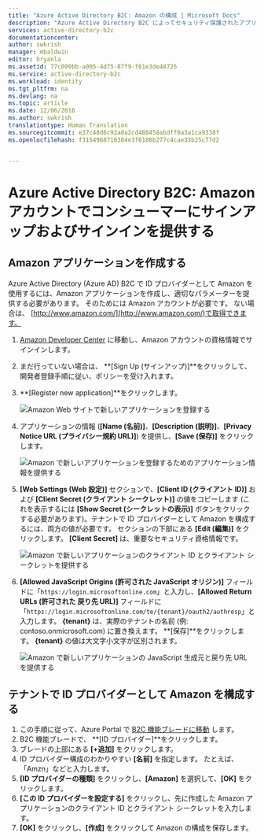```yaml
---
title: "Azure Active Directory B2C: Amazon の構成 | Microsoft Docs"
description: "Azure Active Directory B2C によってセキュリティ保護されたアプリケーションで、Amazon アカウントを使用するコンシューマーにサインアップとサインインを提供します。"
services: active-directory-b2c
documentationcenter: 
author: swkrish
manager: mbaldwin
editor: bryanla
ms.assetid: 77c099bb-a005-4d75-87f9-f61e3de48725
ms.service: active-directory-b2c
ms.workload: identity
ms.tgt_pltfrm: na
ms.devlang: na
ms.topic: article
ms.date: 12/06/2016
ms.author: swkrish
translationtype: Human Translation
ms.sourcegitcommit: e37c48d6c92a8a2cd480458abdff0a3a1ca9338f
ms.openlocfilehash: f3154968710384e3f6186b277c4cae33b25c77d2


---
```

# <a name="azure-active-directory-b2c-provide-sign-up-and-sign-in-to-consumers-with-amazon-accounts"></a>Azure Active Directory B2C: Amazon アカウントでコンシューマーにサインアップおよびサインインを提供する
## <a name="create-an-amazon-application"></a>Amazon アプリケーションを作成する
Azure Active Directory (Azure AD) B2C で ID プロバイダーとして Amazon を使用するには、Amazon アプリケーションを作成し、適切なパラメーターを提供する必要があります。 そのためには Amazon アカウントが必要です。 ない場合は、 [http://www.amazon.com/](http://www.amazon.com/)で取得できます。

1. [Amazon Developer Center](https://login.amazon.com/) に移動し、Amazon アカウントの資格情報でサインインします。
2. まだ行っていない場合は、 **[Sign Up (サインアップ)]**をクリックして、開発者登録手順に従い、ポリシーを受け入れます。
3. **[Register new application]**をクリックします。
   
    ![Amazon Web サイトで新しいアプリケーションを登録する](./media/active-directory-b2c-setup-amzn-app/amzn-new-app.png)
4. アプリケーションの情報 (**[Name (名前)]**、**[Description (説明)]**、**[Privacy Notice URL (プライバシー規約 URL)]**) を提供し、**[Save (保存)]** をクリックします。
   
    ![Amazon で新しいアプリケーションを登録するためのアプリケーション情報を提供する](./media/active-directory-b2c-setup-amzn-app/amzn-register-app.png)
5. **[Web Settings (Web 設定)]** セクションで、**[Client ID (クライアント ID)]** および **[Client Secret (クライアント シークレット)]** の値をコピーします  (これを表示するには **[Show Secret (シークレットの表示)]** ボタンをクリックする必要があります)。テナントで ID プロバイダーとして Amazon を構成するには、両方の値が必要です。 セクションの下部にある **[Edit (編集)]** をクリックします。 **[Client Secret]** は、重要なセキュリティ資格情報です。
   
    ![Amazon で新しいアプリケーションのクライアント ID とクライアント シークレットを提供する](./media/active-directory-b2c-setup-amzn-app/amzn-client-secret.png)
6. **[Allowed JavaScript Origins (許可された JavaScript オリジン)]** フィールドに「`https://login.microsoftonline.com`」と入力し、**[Allowed Return URLs (許可された 戻り先 URL)]** フィールドに「`https://login.microsoftonline.com/te/{tenant}/oauth2/authresp`」と入力します。 **{tenant}** は、実際のテナントの名前 (例: contoso.onmicrosoft.com) に置き換えます。 **[保存]**をクリックします。 **{tenant}** の値は大文字小文字が区別されます。
   
    ![Amazon で新しいアプリケーションの JavaScript 生成元と戻り先 URL を提供する](./media/active-directory-b2c-setup-amzn-app/amzn-urls.png)

## <a name="configure-amazon-as-an-identity-provider-in-your-tenant"></a>テナントで ID プロバイダーとして Amazon を構成する
1. この手順に従って、Azure Portal で [B2C 機能ブレードに移動](active-directory-b2c-app-registration.md#navigate-to-the-b2c-features-blade) します。
2. B2C 機能ブレードで、 **[ID プロバイダー]**をクリックします。
3. ブレードの上部にある **[+追加]** をクリックします。
4. ID プロバイダー構成のわかりやすい **[名前]** を指定します。 たとえば、「Amzn」などと入力します。
5. **[ID プロバイダーの種類]** をクリックし、**[Amazon]** を選択して、**[OK]** をクリックします。
6. **[この ID プロバイダーを設定する]** をクリックし、先に作成した Amazon アプリケーションのクライアント ID とクライアント シークレットを入力します。
7. **[OK]** をクリックし、**[作成]** をクリックして Amazon の構成を保存します。




<!--HONumber=Dec16_HO5-->


